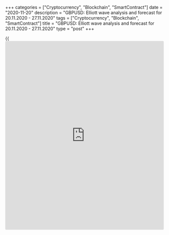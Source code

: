 +++
categories = ["Cryptocurrency", "Blockchain", "SmartContract"]
date = "2020-11-20"
description = "GBPUSD: Elliott wave analysis and forecast for 20.11.2020 - 27.11.2020"
tags = ["Cryptocurrency", "Blockchain", "SmartContract"]
title = "GBPUSD: Elliott wave analysis and forecast for 20.11.2020 - 27.11.2020"
type = "post"
+++

{{<iframe id="large-banner" src="https://www.bounty.group/#slide=9.0" width="100%" height="600" scrolling="no" style="border: 0px solid rgb(216, 221, 230); border-radius: 3px;">}}

2020-11-20

2020-11-20

GBPUSD: Elliott wave analysis and forecast for 20.11.2020 –
27.11.2020Alex Geuta

 **Main scenario:** consider long positions from corrections above the
level of 1.3096 with a target of 1.3476 – 1.3700.

 **Alternative scenario:** breakout and consolidation below the level of
1.3096 will allow the pair to continue declining to the levels of 1.2867
– 1.2679.

 **Analysis:** Daily time frame: presumably, the first wave of larger
degree (1) continues developing, with wave 3 of (3) formed inside. On
the H4 time frame, apparently, a descending correction has finished
developing as the fourth wave 4 of (3), and wave 5 of (3) started
forming. The third wave iii of 5 appears to be developing on the H1 time
frame, with a local correction formed as the fourth wave of smaller
degree (iv) of iii and wave (v) of iii developing inside. If the
presumption is correct, the pair will continue to rise to the levels of
1.3476 – 1.3700. The level of 1.3096 is critical in this scenario as its
breakout will enable the pair to continue declining to the levels of
1.2867 – 1.2679.

* * *

P.S. Did you like my article? Share it in social networks: it will be
the best “thank you" :)

Ask me questions and comment below. I’ll be glad to answer your
questions and give necessary explanations.

 **Useful links:**

  * I recommend trying to trade with a reliable broker [here][1]. The system allows you to trade by yourself or copy successful traders from all across the globe.
  * Use my promo-code BLOG for getting deposit bonus 50% on LiteForex platform. Just enter this code in the appropriate field while [depositing][2] your trading account.
  * Telegram chat for traders: <t.me/liteforexengchat>. We are sharing the signals and trading experience
  * Telegram channel with high-quality analytics, Forex reviews, training articles, and other useful things for traders <t.me/liteforex>

## Price chart of GBPUSD in real time mode

The content of this article reflects the author’s opinion and does not
necessarily reflect the official position of LiteForex. The material
published on this page is provided for informational purposes only and
should not be considered as the provision of investment advice for the
purposes of Directive 2004/39/EC.

Rate this article:

{{value}}

( {{count}} {{title}} )

   1. my.liteforex.com/?category=analysts-opinions&slug=gbpusd-elliott-wave-analysis-and-forecast-for-20112020-27112020&openPopup=%2Fregistration%2Fpopup&utm_source=blog&utm_medium=article&utm_campaign=bonus
   2. my.liteforex.com/deposit/?category=analysts-opinions&slug=gbpusd-elliott-wave-analysis-and-forecast-for-20112020-27112020&promo_code=BLOG&utm_source=blog&utm_medium=article&utm_campaign=bonus